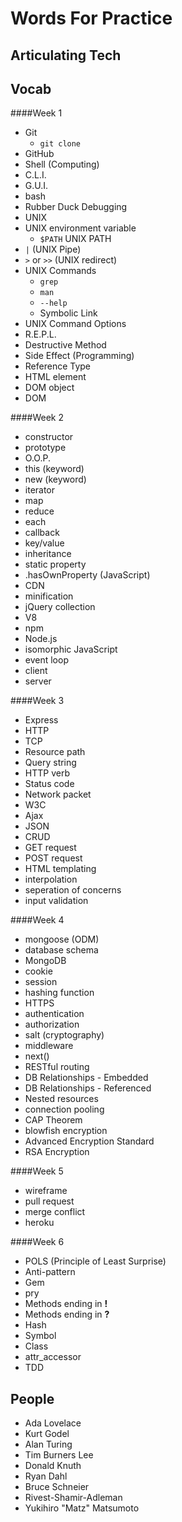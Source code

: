 # Words For Practice
## Articulating Tech


## Vocab

####Week 1
* Git
  * `git clone`
* GitHub
* Shell (Computing)
* C.L.I.
* G.U.I. 
* bash
* Rubber Duck Debugging
* UNIX
* UNIX environment variable
  * `$PATH` UNIX PATH
* `|` (UNIX Pipe)
* `>` or `>>` (UNIX redirect)
* UNIX Commands
  * `grep`
  * `man`
  * `--help`
  * Symbolic Link
* UNIX Command Options
* R.E.P.L.
* Destructive Method
* Side Effect (Programming)
* Reference Type
* HTML element
* DOM object
* DOM

####Week 2
* constructor
* prototype
* O.O.P.
* this (keyword)
* new (keyword)
* iterator
* map
* reduce
* each
* callback
* key/value
* inheritance
* static property
* .hasOwnProperty (JavaScript)
* CDN
* minification
* jQuery collection
* V8
* npm
* Node.js
* isomorphic JavaScript
* event loop
* client
* server


####Week 3
* Express
* HTTP
* TCP
* Resource path
* Query string
* HTTP verb
* Status code
* Network packet
* W3C
* Ajax
* JSON
* CRUD
* GET request
* POST request
* HTML templating
* interpolation
* seperation of concerns
* input validation

####Week 4
* mongoose (ODM)
* database schema
* MongoDB 
* cookie
* session
* hashing function
* HTTPS 
* authentication
* authorization
* salt (cryptography)
* middleware
* next()
* RESTful routing
* DB Relationships - Embedded
* DB Relationships - Referenced
* Nested resources
* connection pooling
* CAP Theorem
* blowfish encryption
* Advanced Encryption Standard
* RSA Encryption


####Week 5
* wireframe 
* pull request
* merge conflict
* heroku


####Week 6
* POLS (Principle of Least Surprise)
* Anti-pattern
* Gem
* pry
* Methods ending in **!**
* Methods ending in **?**
* Hash
* Symbol
* Class
* attr_accessor
* TDD

## People

* Ada Lovelace
* Kurt Godel
* Alan Turing
* Tim Burners Lee
* Donald Knuth
* Ryan Dahl
* Bruce Schneier
* Rivest-Shamir-Adleman
* Yukihiro "Matz" Matsumoto





